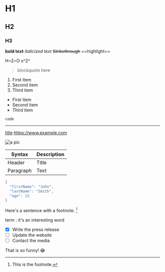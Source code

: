 # H1
## H2
### H3

**bold text**
*italicized text*
~~Strikethrough~~
==highlight==

H~2~O
x^2^

> blockquote
> here

1. First item
2. Second item
3. Third item

- First item
- Second item
- Third item

`code`

---

[title](https://www.example.com)
<https://www.example.com>

![a pic](https://www.bwallpaperhd.com/wp-content/uploads/2018/07/NaganoWinter.jpg "a colorful valley")

| Syntax | Description |
| ----------- | ----------- |
| Header | Title |
| Paragraph | Text |

```cpp
{
  "firstName": "John",
  "lastName": "Smith",
  "age": 25
}
```

Here's a sentence with a footnote. [^1]

[^1]: This is the footnote.

term
: it's an interesting word

- [x] Write the press release
- [ ] Update the website
- [ ] Contact the media

That is so funny! :joy: